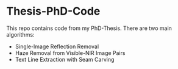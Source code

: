 # Thesis-PhD-Code

This repo contains code from my PhD-Thesis. There are two main algorithms:

- Single-Image Reflection Removal
- Haze Removal from Visible-NIR Image Pairs
- Text Line Extraction with Seam Carving